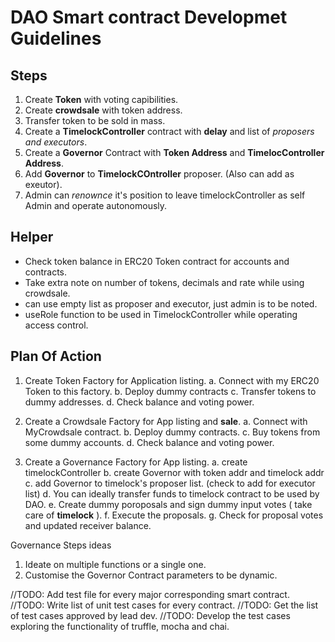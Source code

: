 # DAO Smart contract Developmet Guidelines

## Steps

1. Create **Token** with voting capibilities.
2. Create **crowdsale** with token address. 
3. Transfer token to be sold in mass.
4. Create a **TimelockController** contract with **delay** and list of *proposers and executors*.
5. Create a **Governor** Contract with **Token Address** and **TimelocController Address**.
6. Add **Governor** to **TimelockCOntroller** proposer. (Also can add as exeutor).
7. Admin can *renownce* it's position to leave timelockController as self Admin and operate autonomously. 


## Helper
- Check token balance in ERC20 Token contract for accounts and contracts.
- Take extra note on number of tokens, decimals and rate while using crowdsale.
- can use empty list as proposer and executor, just admin is to be noted.
- useRole function to be used in TimelockController while operating access control.


## Plan Of Action

1. Create Token Factory for Application listing.
    a. Connect with my ERC20 Token to this factory.
    b. Deploy dummy contracts
    c. Transfer tokens to dummy addresses.
    d. Check balance and voting power.

2. Create a Crowdsale Factory for App listing and **sale**.
    a. Connect with MyCrowdsale contract.
    b. Deploy dummy contracts.
    c. Buy tokens from some dummy accounts.
    d. Check balance and voting power.

3. Create a Governance Factory for App listing.
    a. create timelockController
    b. create Governor with token addr and timelock addr
    c. add Governor to timelock's proposer list. (check to add for executor list)
    d. You can ideally transfer funds to timelock contract to be used by DAO. 
    e. Create dummy poroposals and sign dummy input votes ( take care of **timelock** ).
    f. Execute the proposals.
    g. Check for proposal votes and updated receiver balance.



Governance Steps ideas
1. Ideate on multiple functions or a single one.
2. Customise the Governor Contract parameters to be dynamic.


//TODO: Add test file for every major corresponding smart contract.
//TODO: Write list of unit test cases for every contract.
//TODO: Get the list of test cases approved by lead dev.
//TODO: Develop the test cases exploring the functionality of truffle, mocha and chai.